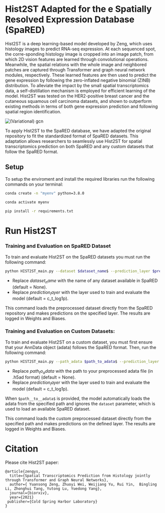 # Hist2ST Adapted for the e Spatially Resolved Expression Database (SpaRED)

Hist2ST is a deep learning-based model developed by Zeng, which uses histology images to predict RNA-seq expression. At each sequenced spot, the corre-sponding histology image is cropped into an image patch, from which 2D vision features are learned through convolutional operations. Meanwhile, the spatial relations with the whole image and neighbored patches are captured through Transformer and graph neural network modules, respectively. These learned features are then used to predict the gene expression by following the zero-inflated negative binomial (ZINB) distribution. To alleviate the impact by the small spatial transcriptomics data, a self-distillation mechanism is employed for efficient learning of the model. Hist2ST was tested on the HER2-positive breast cancer and the cutaneous squamous cell carcinoma datasets, and shown to outperform existing methods in terms of both gene expression prediction and following spatial region identification.
       
![(Variational) gcn](Workflow.png)

To apply Hist2ST to the SpaRED database, we have adapted the original repository to fit the standardized format of SpaRED datasets. This adaptation allows researchers to seamlessly use Hist2ST for spatial transcriptomics prediction on both SpaRED and any custom datasets that follow the SpaRED format.

## Setup 
To setup the enviroment and install the required libraries run the following commands on your terminal:

```bash
conda create -n "myenv" python=3.8.0

conda activate myenv

pip install -r requirements.txt
```

# Run Hist2ST 

### Training and Evaluation on SpaRED Dataset

To train and evaluate Hist2ST on the SpaRED datasets you must run the following command:

```bash
python HIST2ST_main.py --dataset $dataset_name$ --prediction_layer $prediction_layer$
```
* Replace $dataset_name$ with the name of any dataset available in SpaRED (default = None).
* Replace $prediction_layer$ with the layer used to train and evaluate the model (default = c_t_log1p). 

This command loads the preprocessed dataset directly from the SpaRED repository and makes predictions on the specified layer. The results are logged in Weights and Biases.

### Training and Evaluation on Custom Datasets:

To train and evaluate Hist2ST on a custom dataset, you must first ensure that your AnnData object (adata) follows the SpaRED format. Then, run the following command:

```bash
python HIST2ST_main.py --path_adata $path_to_adata$ --prediction_layer $prediction_layer$
```
* Replace $path_to_adata$ with the path to your preprocessed adata file (in .h5ad format) (default = None).
* Replace $prediction_layer$ with the layer used to train and evaluate the model (default = c_t_log1p).

When `$path__to__adata$` is provided, the model automatically loads the adata from the specified path and ignores the `dataset` parameter, which is used to load an available SpaRED dataset.

This command loads the custom preprocessed dataset directly from the specified path and makes predictions on the defined layer. The results are logged in Weights and Biases. 

# Citation

Please cite Hist2ST paper:

```
@article{zengys,
  title={Spatial Transcriptomics Prediction from Histology jointly through Transformer and Graph Neural Networks},
  author={ Yuansong Zeng, Zhuoyi Wei, Weijiang Yu, Rui Yin,  Bingling Li, Zhonghui Tang, Yutong Lu, Yuedong Yang},
  journal={biorxiv},
  year={2021}
 publisher={Cold Spring Harbor Laboratory}
}

```
